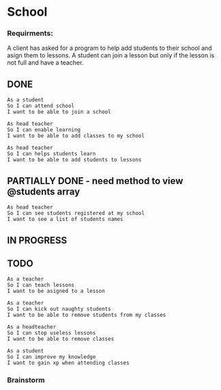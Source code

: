 School
========

### Requirments:

A client has asked for a program to help add students to their school and asign them to lessons.
A student can join a lesson but only if the lesson is not full and have a teacher.

## DONE
```
As a student
So I can attend school
I want to be able to join a school
```
```
As head teacher
So I can enable learning
I want to be able to add classes to my school
```
```
As head teacher
So I can helps students learn
I want to be able to add students to lessons
```

## PARTIALLY DONE - need method to view @students array
```
As head teacher
So I can see students registered at my school
I want to see a list of students names
```
## IN PROGRESS

## TODO
```
As a teacher
So I can teach lessons
I want to be asigned to a lesson
```
```
As a teacher
So I can kick out naughty students
I want to be able to remove students from my classes
```
```
As a headteacher
So I can stop useless lessons 
I want to be able to remove classes
```
```
As a student
So I can improve my knowledge
I want to gain xp when attending classes
```

### Brainstorm

